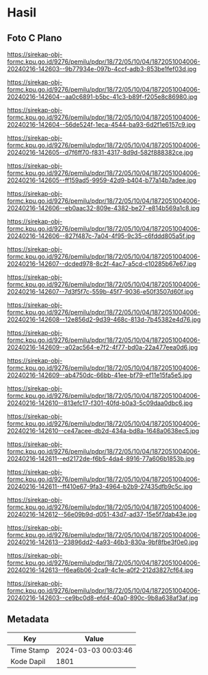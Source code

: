 # Hasil

## Foto C Plano

https://sirekap-obj-formc.kpu.go.id/9276/pemilu/pdpr/18/72/05/10/04/1872051004006-20240216-142603--9b77934e-097b-4ccf-adb3-853be1fef03d.jpg

https://sirekap-obj-formc.kpu.go.id/9276/pemilu/pdpr/18/72/05/10/04/1872051004006-20240216-142604--aa0c6891-b5bc-41c3-b89f-f205e8c86980.jpg

https://sirekap-obj-formc.kpu.go.id/9276/pemilu/pdpr/18/72/05/10/04/1872051004006-20240216-142604--56de524f-1eca-4544-ba93-6d2f1e6157c9.jpg

https://sirekap-obj-formc.kpu.go.id/9276/pemilu/pdpr/18/72/05/10/04/1872051004006-20240216-142605--d7f6ff70-f831-4317-8d9d-582f888382ce.jpg

https://sirekap-obj-formc.kpu.go.id/9276/pemilu/pdpr/18/72/05/10/04/1872051004006-20240216-142605--ff159ad5-9959-42d9-b404-b77a14b7adee.jpg

https://sirekap-obj-formc.kpu.go.id/9276/pemilu/pdpr/18/72/05/10/04/1872051004006-20240216-142606--eb0aac32-809e-4382-be27-e814b569a1c8.jpg

https://sirekap-obj-formc.kpu.go.id/9276/pemilu/pdpr/18/72/05/10/04/1872051004006-20240216-142606--827f487c-7a04-4f95-9c35-c6fddd805a5f.jpg

https://sirekap-obj-formc.kpu.go.id/9276/pemilu/pdpr/18/72/05/10/04/1872051004006-20240216-142607--dcded978-8c2f-4ac7-a5cd-c10285b67e67.jpg

https://sirekap-obj-formc.kpu.go.id/9276/pemilu/pdpr/18/72/05/10/04/1872051004006-20240216-142607--7d3f5f7c-559b-45f7-9036-e50f3507d60f.jpg

https://sirekap-obj-formc.kpu.go.id/9276/pemilu/pdpr/18/72/05/10/04/1872051004006-20240216-142608--12e856d2-9d39-468c-813d-7b45382e4d76.jpg

https://sirekap-obj-formc.kpu.go.id/9276/pemilu/pdpr/18/72/05/10/04/1872051004006-20240216-142609--a02ac564-e7f2-4f77-bd0a-22a477eea0d6.jpg

https://sirekap-obj-formc.kpu.go.id/9276/pemilu/pdpr/18/72/05/10/04/1872051004006-20240216-142609--ab4750dc-66bb-41ee-bf79-ef11e15fa5e5.jpg

https://sirekap-obj-formc.kpu.go.id/9276/pemilu/pdpr/18/72/05/10/04/1872051004006-20240216-142610--813efc17-f301-40fd-b0a3-5c09daa0dbc6.jpg

https://sirekap-obj-formc.kpu.go.id/9276/pemilu/pdpr/18/72/05/10/04/1872051004006-20240216-142610--ce47acee-db2d-434a-bd8a-1648a0638ec5.jpg

https://sirekap-obj-formc.kpu.go.id/9276/pemilu/pdpr/18/72/05/10/04/1872051004006-20240216-142611--ed2172de-f6b5-4da4-8916-77a606b1853b.jpg

https://sirekap-obj-formc.kpu.go.id/9276/pemilu/pdpr/18/72/05/10/04/1872051004006-20240216-142611--ff410e67-9fa3-4964-b2b9-27435dfb9c5c.jpg

https://sirekap-obj-formc.kpu.go.id/9276/pemilu/pdpr/18/72/05/10/04/1872051004006-20240216-142612--56e09b9d-d051-43d7-ad37-15e5f7dab43e.jpg

https://sirekap-obj-formc.kpu.go.id/9276/pemilu/pdpr/18/72/05/10/04/1872051004006-20240216-142613--23896dd2-4a93-46b3-830a-9bf8fbe3f0e0.jpg

https://sirekap-obj-formc.kpu.go.id/9276/pemilu/pdpr/18/72/05/10/04/1872051004006-20240216-142613--f6ea6b06-2ca9-4c1e-a0f2-212d3827cf64.jpg

https://sirekap-obj-formc.kpu.go.id/9276/pemilu/pdpr/18/72/05/10/04/1872051004006-20240216-142603--ce9bc0d8-efd4-40a0-890c-9b8a638af3af.jpg


## Metadata

| Key        | Value               |
| ---------- | ------------------- |
| Time Stamp | 2024-03-03 00:03:46 |
| Kode Dapil | 1801                |



